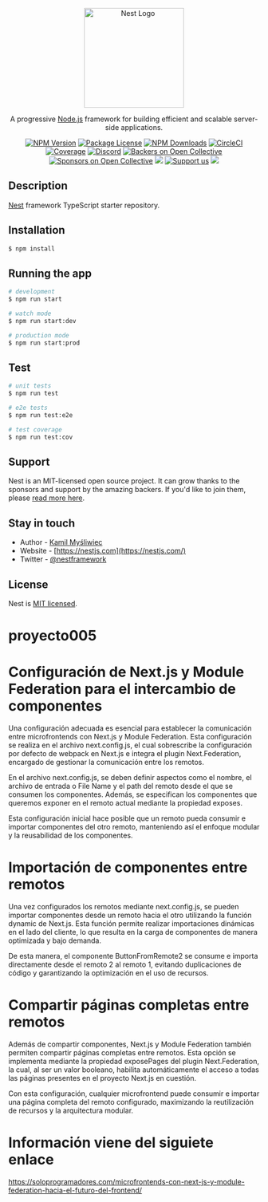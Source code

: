<p align="center">
  <a href="http://nestjs.com/" target="blank"><img src="https://nestjs.com/img/logo-small.svg" width="200" alt="Nest Logo" /></a>
</p>

[circleci-image]: https://img.shields.io/circleci/build/github/nestjs/nest/master?token=abc123def456
[circleci-url]: https://circleci.com/gh/nestjs/nest

  <p align="center">A progressive <a href="http://nodejs.org" target="_blank">Node.js</a> framework for building efficient and scalable server-side applications.</p>
    <p align="center">
<a href="https://www.npmjs.com/~nestjscore" target="_blank"><img src="https://img.shields.io/npm/v/@nestjs/core.svg" alt="NPM Version" /></a>
<a href="https://www.npmjs.com/~nestjscore" target="_blank"><img src="https://img.shields.io/npm/l/@nestjs/core.svg" alt="Package License" /></a>
<a href="https://www.npmjs.com/~nestjscore" target="_blank"><img src="https://img.shields.io/npm/dm/@nestjs/common.svg" alt="NPM Downloads" /></a>
<a href="https://circleci.com/gh/nestjs/nest" target="_blank"><img src="https://img.shields.io/circleci/build/github/nestjs/nest/master" alt="CircleCI" /></a>
<a href="https://coveralls.io/github/nestjs/nest?branch=master" target="_blank"><img src="https://coveralls.io/repos/github/nestjs/nest/badge.svg?branch=master#9" alt="Coverage" /></a>
<a href="https://discord.gg/G7Qnnhy" target="_blank"><img src="https://img.shields.io/badge/discord-online-brightgreen.svg" alt="Discord"/></a>
<a href="https://opencollective.com/nest#backer" target="_blank"><img src="https://opencollective.com/nest/backers/badge.svg" alt="Backers on Open Collective" /></a>
<a href="https://opencollective.com/nest#sponsor" target="_blank"><img src="https://opencollective.com/nest/sponsors/badge.svg" alt="Sponsors on Open Collective" /></a>
  <a href="https://paypal.me/kamilmysliwiec" target="_blank"><img src="https://img.shields.io/badge/Donate-PayPal-ff3f59.svg"/></a>
    <a href="https://opencollective.com/nest#sponsor"  target="_blank"><img src="https://img.shields.io/badge/Support%20us-Open%20Collective-41B883.svg" alt="Support us"></a>
  <a href="https://twitter.com/nestframework" target="_blank"><img src="https://img.shields.io/twitter/follow/nestframework.svg?style=social&label=Follow"></a>
</p>
  <!--[![Backers on Open Collective](https://opencollective.com/nest/backers/badge.svg)](https://opencollective.com/nest#backer)
  [![Sponsors on Open Collective](https://opencollective.com/nest/sponsors/badge.svg)](https://opencollective.com/nest#sponsor)-->

## Description

[Nest](https://github.com/nestjs/nest) framework TypeScript starter repository.

## Installation

```bash
$ npm install
```

## Running the app

```bash
# development
$ npm run start

# watch mode
$ npm run start:dev

# production mode
$ npm run start:prod
```

## Test

```bash
# unit tests
$ npm run test

# e2e tests
$ npm run test:e2e

# test coverage
$ npm run test:cov
```

## Support

Nest is an MIT-licensed open source project. It can grow thanks to the sponsors and support by the amazing backers. If you'd like to join them, please [read more here](https://docs.nestjs.com/support).

## Stay in touch

- Author - [Kamil Myśliwiec](https://kamilmysliwiec.com)
- Website - [https://nestjs.com](https://nestjs.com/)
- Twitter - [@nestframework](https://twitter.com/nestframework)

## License

Nest is [MIT licensed](LICENSE).
# proyecto005

# Configuración de Next.js y Module Federation para el intercambio de componentes

Una configuración adecuada es esencial para establecer la comunicación entre microfrontends con Next.js y Module Federation. Esta configuración se realiza en el archivo next.config.js, el cual sobrescribe la configuración por defecto de webpack en Next.js e integra el plugin Next.Federation, encargado de gestionar la comunicación entre los remotos.

En el archivo next.config.js, se deben definir aspectos como el nombre, el archivo de entrada o File Name y el path del remoto desde el que se consumen los componentes. Además, se especifican los componentes que queremos exponer en el remoto actual mediante la propiedad exposes.

Esta configuración inicial hace posible que un remoto pueda consumir e importar componentes del otro remoto, manteniendo así el enfoque modular y la reusabilidad de los componentes.

# Importación de componentes entre remotos

Una vez configurados los remotos mediante next.config.js, se pueden importar componentes desde un remoto hacia el otro utilizando la función dynamic de Next.js. Esta función permite realizar importaciones dinámicas en el lado del cliente, lo que resulta en la carga de componentes de manera optimizada y bajo demanda.

De esta manera, el componente ButtonFromRemote2 se consume e importa directamente desde el remoto 2 al remoto 1, evitando duplicaciones de código y garantizando la optimización en el uso de recursos.

# Compartir páginas completas entre remotos

Además de compartir componentes, Next.js y Module Federation también permiten compartir páginas completas entre remotos. Esta opción se implementa mediante la propiedad exposePages del plugin Next.Federation, la cual, al ser un valor booleano, habilita automáticamente el acceso a todas las páginas presentes en el proyecto Next.js en cuestión.

Con esta configuración, cualquier microfrontend puede consumir e importar una página completa del remoto configurado, maximizando la reutilización de recursos y la arquitectura modular.

# Información viene del siguiete enlace

https://soloprogramadores.com/microfrontends-con-next-js-y-module-federation-hacia-el-futuro-del-frontend/
